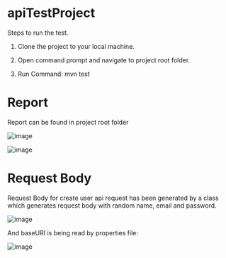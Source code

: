 # apiTestProject


Steps to run the test.

1. Clone the project to your local machine.

2. Open command prompt and navigate to project root folder.

3. Run Command: mvn test

# Report  

Report can be found in project root folder

![image](https://user-images.githubusercontent.com/43292554/158151621-8e77afc1-095a-4bf8-8da3-e133c545b601.png)


![image](https://user-images.githubusercontent.com/43292554/158151546-a3ceee3c-b13d-4acb-8ba1-0694e23d2c58.png)

#  Request Body

Request Body for create user api request has been generated by a class which generates request body with random name, email and password.

![image](https://user-images.githubusercontent.com/43292554/158152165-17103454-4da0-41a9-b39d-474f26000943.png)


And baseURI is being read by properties file:

![image](https://user-images.githubusercontent.com/43292554/158152611-9e1ef37c-cbed-4c53-a8db-1878a75ecd92.png)


         
